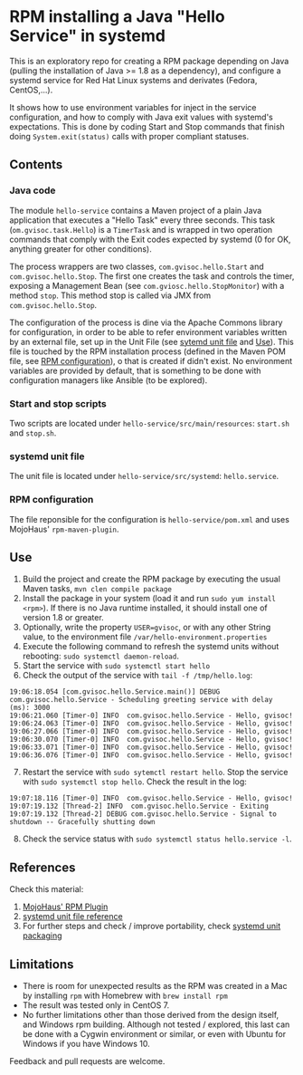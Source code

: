 # RPM installing a Java "Hello Service" in systemd
This is an exploratory repo for creating a RPM package depending on Java (pulling the installation of Java >= 1.8 as a dependency), and configure a systemd service for Red Hat Linux systems and derivates (Fedora, CentOS,...). 

It shows how to use environment variables for inject in the service configuration, and how to comply with Java exit values with systemd's expectations. This is done by coding Start and Stop commands that finish doing `System.exit(status)` calls with proper compliant statuses.

## Contents
### Java code
The module `hello-service` contains a Maven project of a plain Java application that executes a "Hello Task" every three seconds. This task (`om.gvisoc.task.Hello`) is a `TimerTask` and is wrapped in two operation commands that comply with the Exit codes expected by systemd (0 for OK, anything greater for other conditions).

The process wrappers are two classes, `com.gvisoc.hello.Start` and `com.gvisoc.hello.Stop`. The first one creates the task and controls the timer, exposing a Management Bean (see `com.gviosc.hello.StopMonitor`) with a method `stop`. This method stop is called via JMX from `com.gvisoc.hello.Stop`. 

The configuration of the process is dine via the Apache Commons library for configuration, in order to be able to refer environment variables written by an external file, set up in the Unit File (see [sytemd unit file](#systemd-unit-file) and [Use](#use)). This file is touched by the RPM installation process (defined in the Maven POM file, see [RPM configuration](#rpm-configuration)), o that is created if didn't exist. No environment variables are provided by default, that is something to be done with configuration managers like Ansible (to be explored).

### Start and stop scripts
Two scripts are located under `hello-service/src/main/resources`: `start.sh` and `stop.sh`.

### systemd unit file
The unit file is located under `hello-service/src/systemd`: `hello.service`.

### RPM configuration
The file reponsible for the configuration is `hello-service/pom.xml` and uses MojoHaus' `rpm-maven-plugin`.

## Use
1. Build the project and create the RPM package by executing the usual Maven tasks, `mvn clen compile package`
2. Install the package in your system (load it and run `sudo yum install <rpm>`). If there is no Java runtime installed, it should install one of version 1.8 or greater.
3. Optionally, write the property `USER=gvisoc`, or with any other String value, to the environment file `/var/hello-environment.properties`
4. Execute the following command to refresh the systemd units without rebooting: `sudo systemctl daemon-reload`.    
5. Start the service with `sudo systemctl start hello`
6. Check the output of the service with `tail -f /tmp/hello.log`:

```
19:06:18.054 [com.gvisoc.hello.Service.main()] DEBUG com.gvisoc.hello.Service - Scheduling greeting service with delay (ms): 3000
19:06:21.060 [Timer-0] INFO  com.gvisoc.hello.Service - Hello, gvisoc!
19:06:24.063 [Timer-0] INFO  com.gvisoc.hello.Service - Hello, gvisoc!
19:06:27.066 [Timer-0] INFO  com.gvisoc.hello.Service - Hello, gvisoc!
19:06:30.070 [Timer-0] INFO  com.gvisoc.hello.Service - Hello, gvisoc!
19:06:33.071 [Timer-0] INFO  com.gvisoc.hello.Service - Hello, gvisoc!
19:06:36.076 [Timer-0] INFO  com.gvisoc.hello.Service - Hello, gvisoc!
```
7. Restart the service with `sudo sytemctl restart hello`. Stop the service with `sudo systemctl stop hello`. Check the result in the log:
```
19:07:18.116 [Timer-0] INFO  com.gvisoc.hello.Service - Hello, gvisoc!
19:07:19.132 [Thread-2] INFO  com.gvisoc.hello.Service - Exiting
19:07:19.132 [Thread-2] DEBUG com.gvisoc.hello.Service - Signal to shutdown -- Gracefully shutting down
```
8. Check the service status with `sudo systemctl status hello.service -l`.

## References
Check this material:

1. [MojoHaus' RPM Plugin](https://www.mojohaus.org/rpm-maven-plugin/)
2. [systemd unit file reference](https://access.redhat.com/documentation/en-us/red_hat_enterprise_linux/7/html/system_administrators_guide/sect-managing_services_with_systemd-unit_files)
3. For further steps and check / improve portability, check [systemd unit packaging](https://access.redhat.com/documentation/en-us/red_hat_enterprise_linux/7/html/system_administrators_guide/sect-managing_services_with_systemd-unit_files)

## Limitations
* There is room for unexpected results as the RPM was created in a Mac by installing `rpm` with Homebrew with `brew install rpm`
* The result was tested only in CentOS 7.
* No further limitations other than those derived from the design itself, and Windows rpm building. Although not tested / explored, this last can be done with a Cygwin environment or similar, or even with Ubuntu for Windows if you have Windows 10. 

Feedback and pull requests are welcome.

